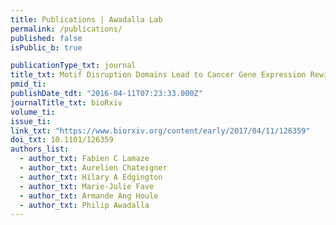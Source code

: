 ```yaml
---
title: Publications | Awadalla Lab
permalink: /publications/
published: false
isPublic_b: true

publicationType_txt: journal
title_txt: Motif Disruption Domains Lead to Cancer Gene Expression Rewiring
pmid_ti: 
publishDate_tdt: "2016-04-11T07:23:33.000Z"
journalTitle_txt: bioRxiv
volume_ti:
issue_ti:
link_txt: "https://www.biorxiv.org/content/early/2017/04/11/126359"
doi_txt: 10.1101/126359
authors_list:
  - author_txt: Fabien C Lamaze
  - author_txt: Aurelien Chateigner
  - author_txt: Hilary A Edgington
  - author_txt: Marie-Julie Fave
  - author_txt: Armande Ang Houle
  - author_txt: Philip Awadalla
---
```

